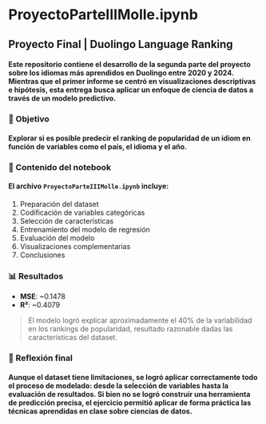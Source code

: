 # ProyectoParteIIIMolle.ipynb

## Proyecto Final | Duolingo Language Ranking

#### Este repositorio contiene el desarrollo de la segunda parte del proyecto sobre los idiomas más aprendidos en Duolingo entre 2020 y 2024. Mientras que el primer informe se centró en visualizaciones descriptivas e hipótesis, esta entrega busca aplicar un enfoque de ciencia de datos a través de un modelo predictivo.

### 📌 Objetivo

#### Explorar si es posible predecir el ranking de popularidad de un idiom en función de variables como el país, el idioma y el año.

### 🧪 Contenido del notebook

#### El archivo `ProyectoParteIIIMolle.ipynb` incluye:
1. Preparación del dataset
2. Codificación de variables categóricas
3. Selección de características
4. Entrenamiento del modelo de regresión
5. Evaluación del modelo
6. Visualizaciones complementarias
7. Conclusiones

### 📊 Resultados

- **MSE**: ~0.1478  
- **R²**: ~0.4079  
> El modelo logró explicar aproximadamente el 40% de la variabilidad en los rankings de popularidad, resultado razonable dadas las características del dataset.

### 🧠 Reflexión final

#### Aunque el dataset tiene limitaciones, se logró aplicar correctamente todo el proceso de modelado: desde la selección de variables hasta la evaluación de resultados. Si bien no se logró construir una herramienta de predicción precisa, el ejercicio permitió aplicar de forma práctica las técnicas aprendidas en clase sobre ciencias de datos.
